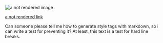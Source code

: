 
![a not rendered image](/some/image.png)

[a not rendered link](http://domain.tld/)

Can someone please tell me how to generate style tags with markdown, so i can
write a test for preventing it?  At least, this text is a test for hard line
breaks.
